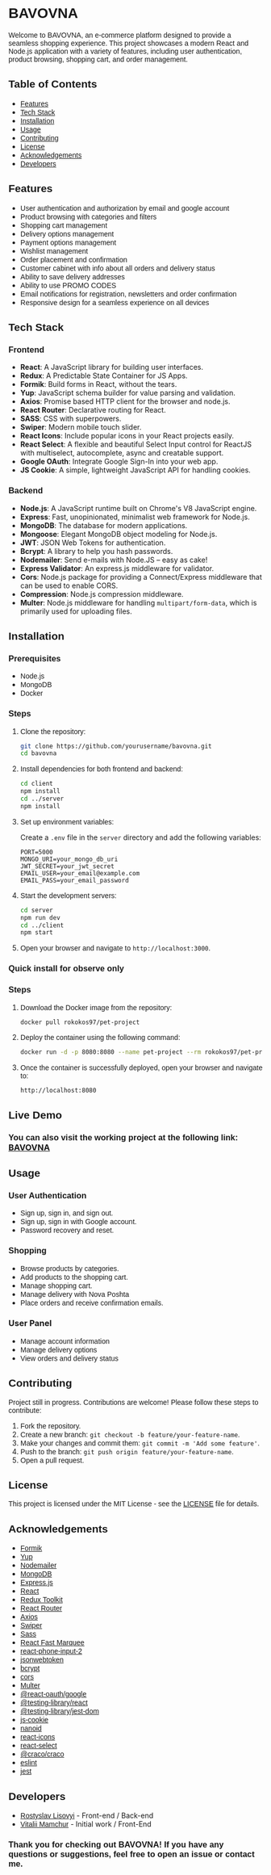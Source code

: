 <!-- Add this to the top of your README.md file -->
<link href="https://fonts.googleapis.com/css2?family=Poppins:wght@400;600;700&display=swap" rel="stylesheet">

<style>
  .poppins {
    font-family: 'Poppins', sans-serif;
  }
</style>

# <span class="poppins">BAVOVNA</span>

<span class="poppins">Welcome to BAVOVNA, an e-commerce platform designed to provide a seamless shopping experience. This project showcases a modern React and Node.js application with a variety of features, including user authentication, product browsing, shopping cart, and order management.</span>

## <span class="poppins">Table of Contents</span>

- <span class="poppins">[Features](#span-classpoppinsfeaturesspan)</span>
- <span class="poppins">[Tech Stack](#span-classpoppinstech-stackspan)</span>
- <span class="poppins">[Installation](#span-classpoppinsinstallationspan)</span>
- <span class="poppins">[Usage](#span-classpoppinsusagespan)</span>
- <span class="poppins">[Contributing](#span-classpoppinscontributingspan)</span>
- <span class="poppins">[License](#span-classpoppinslicensespan)</span>
- <span class="poppins">[Acknowledgements](#span-classpoppinsacknowledgementsspan)</span>
- <span class="poppins">[Developers](#span-classpoppinsdevelopersspan)</span>

## <span class="poppins">Features</span>

- <span class="poppins">User authentication and authorization by email and google account</span>
- <span class="poppins">Product browsing with categories and filters</span>
- <span class="poppins">Shopping cart management</span>
- <span class="poppins">Delivery options management</span>
- <span class="poppins">Payment options management</span>
- <span class="poppins">Wishlist management</span>
- <span class="poppins">Order placement and confirmation</span>
- <span class="poppins">Customer cabinet with info about all orders and delivery status</span>
- <span class="poppins">Ability to save delivery addresses</span>
- <span class="poppins">Ability to use PROMO CODES</span>
- <span class="poppins">Email notifications for registration, newsletters and order confirmation</span>
- <span class="poppins">Responsive design for a seamless experience on all devices</span>

[//]: # (- <span class="poppins">Admin panel for managing products and orders</span>)

## <span class="poppins">Tech Stack</span>
### <span class="poppins">Frontend</span>
- **React**: A JavaScript library for building user interfaces.
- **Redux**: A Predictable State Container for JS Apps.
- **Formik**: Build forms in React, without the tears.
- **Yup**: JavaScript schema builder for value parsing and validation.
- **Axios**: Promise based HTTP client for the browser and node.js.
- **React Router**: Declarative routing for React.
- **SASS**: CSS with superpowers.
- **Swiper**: Modern mobile touch slider.
- **React Icons**: Include popular icons in your React projects easily.
- **React Select**: A flexible and beautiful Select Input control for ReactJS with multiselect, autocomplete, async and creatable support.
- **Google OAuth**: Integrate Google Sign-In into your web app.
- **JS Cookie**: A simple, lightweight JavaScript API for handling cookies.

### <span class="poppins">Backend</span>
- **Node.js**: A JavaScript runtime built on Chrome's V8 JavaScript engine.
- **Express**: Fast, unopinionated, minimalist web framework for Node.js.
- **MongoDB**: The database for modern applications.
- **Mongoose**: Elegant MongoDB object modeling for Node.js.
- **JWT**: JSON Web Tokens for authentication.
- **Bcrypt**: A library to help you hash passwords.
- **Nodemailer**: Send e-mails with Node.JS – easy as cake!
- **Express Validator**: An express.js middleware for validator.
- **Cors**: Node.js package for providing a Connect/Express middleware that can be used to enable CORS.
- **Compression**: Node.js compression middleware.
- **Multer**: Node.js middleware for handling `multipart/form-data`, which is primarily used for uploading files.

## <span class="poppins">Installation</span>

### <span class="poppins">Prerequisites</span>

- <span class="poppins">Node.js</span>
- <span class="poppins">MongoDB</span>
- <span class="poppins">Docker</span>

### <span class="poppins">Steps</span>

1. <span class="poppins">Clone the repository:</span>

    ```bash
    git clone https://github.com/yourusername/bavovna.git
    cd bavovna
    ```

2. <span class="poppins">Install dependencies for both frontend and backend:</span>

    ```bash
    cd client
    npm install
    cd ../server
    npm install
    ```

3. <span class="poppins">Set up environment variables:</span>

   Create a `.env` file in the `server` directory and add the following variables:</span>

    ```env
    PORT=5000
    MONGO_URI=your_mongo_db_uri
    JWT_SECRET=your_jwt_secret
    EMAIL_USER=your_email@example.com
    EMAIL_PASS=your_email_password
    ```

4. <span class="poppins">Start the development servers:</span>

    ```bash
    cd server
    npm run dev
    cd ../client
    npm start
    ```

5. <span class="poppins">Open your browser and navigate to `http://localhost:3000`.</span>

### <span class="poppins">Quick install for observe only</span>

### <span class="poppins">Steps</span>

1. <span class="poppins">Download the Docker image from the repository:</span>

    ```bash
    docker pull rokokos97/pet-project
    ```
   
2. <span class="poppins">Deploy the container using the following command:</span>

    ```bash
    docker run -d -p 8080:8080 --name pet-project --rm rokokos97/pet-project
    ```
3. <span class="poppins">Once the container is successfully deployed, open your browser and navigate to:</span>

    ```plaintext
    http://localhost:8080
    ```

## <span class="poppins">Live Demo</span>

### <span class="poppins">You can also visit the working project at the following link:</span> [BAVOVNA](https://anvovab.space) 


## <span class="poppins">Usage</span>

### <span class="poppins">User Authentication</span>

- <span class="poppins">Sign up, sign in, and sign out.</span>
- <span class="poppins">Sign up, sign in with Google account.</span>
- <span class="poppins">Password recovery and reset.</span>

### <span class="poppins">Shopping</span>

- <span class="poppins">Browse products by categories.</span>
- <span class="poppins">Add products to the shopping cart.</span>
- <span class="poppins">Manage shopping cart.</span>
- <span class="poppins">Manage delivery with Nova Poshta</span>
- <span class="poppins">Place orders and receive confirmation emails.</span>

### User Panel

- <span class="poppins">Manage account information</span>
- <span class="poppins">Manage delivery options</span>
- <span class="poppins">View orders and delivery status</span>

## <span class="poppins">Contributing</span>

<span class="poppins">Project still in progress. Contributions are welcome! Please follow these steps to contribute:</span>

1. <span class="poppins">Fork the repository.</span>
2. <span class="poppins">Create a new branch: `git checkout -b feature/your-feature-name`.</span>
3. <span class="poppins">Make your changes and commit them: `git commit -m 'Add some feature'`.</span>
4. <span class="poppins">Push to the branch: `git push origin feature/your-feature-name`.</span>
5. <span class="poppins"> Open a pull request.</span>

## <span class="poppins">License</span>

<span class="poppins">This project is licensed under the MIT License - see the [LICENSE](LICENSE.txt) file for details.</span>

## <span class="poppins">Acknowledgements</span>

- <span class="poppins">[Formik](https://formik.org/)</span>
- <span class="poppins">[Yup](https://github.com/jquense/yup)</span>
- <span class="poppins">[Nodemailer](https://nodemailer.com/)</span>
- <span class="poppins">[MongoDB](https://www.mongodb.com/)</span>
- <span class="poppins">[Express.js](https://expressjs.com/)</span>
- <span class="poppins">[React](https://reactjs.org/)</span>
- <span class="poppins">[Redux Toolkit](https://redux-toolkit.js.org/)</span>
- <span class="poppins">[React Router](https://reactrouter.com/)</span>
- <span class="poppins">[Axios](https://axios-http.com/)</span>
- <span class="poppins">[Swiper](https://swiperjs.com/)</span>
- <span class="poppins">[Sass](https://sass-lang.com/)</span>
- <span class="poppins">[React Fast Marquee](https://www.react-fast-marquee.com/)</span>
- <span class="poppins">[react-phone-input-2](https://www.npmjs.com/package/react-phone-input-2)</span>
- <span class="poppins">[jsonwebtoken](https://jwt.io/)</span>
- <span class="poppins">[bcrypt](https://www.npmjs.com/package/bcrypt)</span>
- <span class="poppins">[cors](https://expressjs.com/en/resources/middleware/cors.html)</span>
- <span class="poppins">[Multer](https://github.com/expressjs/multer)</span>
- <span class="poppins">[@react-oauth/google](https://www.npmjs.com/package/@react-oauth/google)</span>
- <span class="poppins">[@testing-library/react](https://testing-library.com/docs/react-testing-library/intro/)</span>
- <span class="poppins">[@testing-library/jest-dom](https://github.com/testing-library/jest-dom)</span>
- <span class="poppins">[js-cookie](https://github.com/js-cookie/js-cookie)</span>
- <span class="poppins">[nanoid](https://github.com/ai/nanoid)</span>
- <span class="poppins">[react-icons](https://react-icons.github.io/react-icons/)</span>
- <span class="poppins">[react-select](https://react-select.com/)</span>
- <span class="poppins">[@craco/craco](https://github.com/gsoft-inc/craco)</span>
- <span class="poppins">[eslint](https://eslint.org/)</span>
- <span class="poppins">[jest](https://jestjs.io/)</span>

## <span class="poppins">Developers</span>

- <span class="poppins">[Rostyslav Lisovyi](https://github.com/rokokos97)</span> - Front-end / Back-end
- <span class="poppins">[Vitalii Mamchur](https://github.com/Vitalii-Mamchur)</span> - Initial work / Front-End


### <span class="poppins">Thank you for checking out BAVOVNA! If you have any questions or suggestions, feel free to open an issue or contact me.</span>
